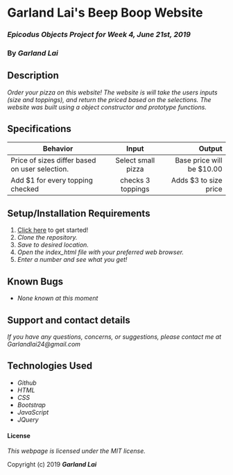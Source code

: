 # Garland Lai's Beep Boop Website

### _Epicodus Objects Project for Week 4, June 21st, 2019_

### By _*Garland Lai*_

## Description

_Order your pizza on this website! The website is will take the users inputs (size and toppings), and return the priced based on the selections. The website was built using a object constructor and prototype functions._

## Specifications

| Behavior | Input | Output |
| ------------- |:-------------:| -----:|
| Price of sizes differ based on user selection. | Select small pizza | Base price will be $10.00 |
| Add $1 for every topping checked | checks 3 toppings | Adds $3 to size price |


## Setup/Installation Requirements

1. [Click here](https://github.com/GarlandLai/Pizza-Website.git) to get started!
2. _Clone the repository._
3. _Save to desired location._
4. _Open the index_html file with your preferred web browser._
5. _Enter a number and see what you get!_

## Known Bugs

* _None known at this moment_

## Support and contact details

_If you have any questions, concerns, or suggestions, please contact me at Garlandlai24@gmail.com_

## Technologies Used

* _Github_
* _HTML_
* _CSS_
* _Bootstrap_
* _JavaScript_
* _JQuery_

#### License

*This webpage is licensed under the MIT license.*

Copyright (c) 2019 **_Garland Lai_**
